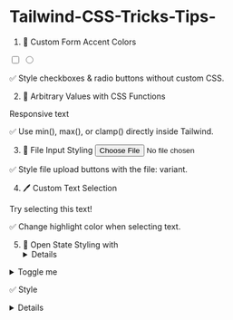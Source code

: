 # Tailwind-CSS-Tricks-Tips-


1. 🎨 Custom Form Accent Colors
<input type="checkbox" class="accent-pink-500" />
<input type="radio" class="accent-green-500" />


✅ Style checkboxes & radio buttons without custom CSS.

2. 📏 Arbitrary Values with CSS Functions
<p class="text-[min(10vw,10px)]">Responsive text</p>


✅ Use min(), max(), or clamp() directly inside Tailwind.

3. 📂 File Input Styling
<input 
  type="file" 
  class="file:mr-4 file:rounded-lg file:border-0 file:bg-pink-100 file:text-pink-700" 
/>


✅ Style file upload buttons with the file: variant.

4. 🖊️ Custom Text Selection
<p class="selection:bg-green-400 selection:text-white">
  Try selecting this text!
</p>


✅ Change highlight color when selecting text.

5. 📑 Open State Styling with <details>
<details class="open:rotate-90">
  <summary class="cursor-pointer">Toggle me</summary>
  <p>Hidden content...</p>
</details>


✅ Style <details> when expanded using open:.

6. ⌨️ Custom Caret Color
<input 
  type="text" 
  class="caret-pink-500" 
  placeholder="Type here..." 
/>


✅ Change input cursor (caret) color.

7. 🌑 Dark Mode Only Styles
<p class="dark:text-yellow-400">This text glows in dark mode 🌙</p>


✅ Apply styles only when dark mode is enabled.

// tailwind.config.js
module.exports = {
  darkMode: 'class', // or 'media'
}

8. 📱 Container Queries (v3.2+)
<div class="@container">
  <p class="@md:text-xl">Responsive inside parent</p>
</div>


✅ Make elements responsive inside their container, not just viewport.

9. 🎞️ Scrollbar Styling (with plugin)

Install plugin:

npm install tailwind-scrollbar


Enable it:

plugins: [
  require('tailwind-scrollbar'),
],


Usage:

<div class="overflow-y-scroll scrollbar-thin scrollbar-thumb-pink-500 scrollbar-track-gray-200 h-40">
  Long scrollable content...
</div>


✅ Fully customize scrollbars.

10. ⏳ First/Last/Nth Child Styling
<ul>
  <li class="first:text-red-500">First item</li>
  <li class="even:bg-gray-100">Even item</li>
  <li class="last:font-bold">Last item</li>
</ul>


✅ Use first:, last:, even:, and odd: utilities for child elements.

